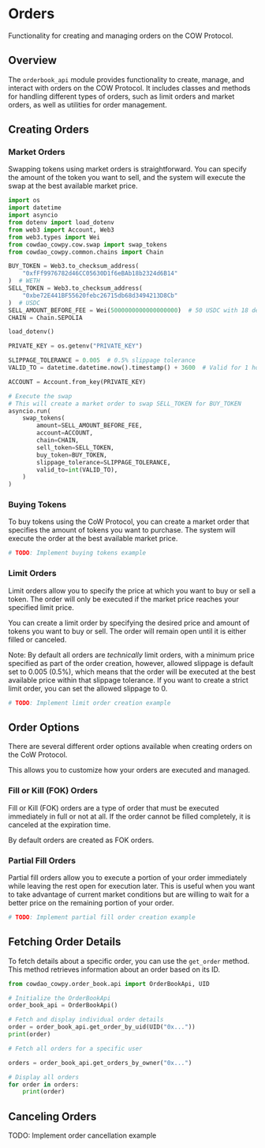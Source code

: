 # Orders

Functionality for creating and managing orders on the COW Protocol.

## Overview

The `orderbook_api` module provides functionality to create, manage, and interact with orders on the COW Protocol. It includes classes and methods for handling different types of orders, such as limit orders and market orders, as well as utilities for order management.



## Creating Orders

### Market Orders

Swapping tokens using market orders is straightforward. You can specify the amount of the token you want to sell, and the system will execute the swap at the best available market price.

```python
import os
import datetime
import asyncio
from dotenv import load_dotenv
from web3 import Account, Web3
from web3.types import Wei
from cowdao_cowpy.cow.swap import swap_tokens
from cowdao_cowpy.common.chains import Chain

BUY_TOKEN = Web3.to_checksum_address(
    "0xfFf9976782d46CC05630D1f6eBAb18b2324d6B14"
)  # WETH
SELL_TOKEN = Web3.to_checksum_address(
    "0xbe72E441BF55620febc26715db68d3494213D8Cb"
)  # USDC
SELL_AMOUNT_BEFORE_FEE = Wei(5000000000000000000)  # 50 USDC with 18 decimals
CHAIN = Chain.SEPOLIA

load_dotenv()

PRIVATE_KEY = os.getenv("PRIVATE_KEY")

SLIPPAGE_TOLERANCE = 0.005  # 0.5% slippage tolerance
VALID_TO = datetime.datetime.now().timestamp() + 3600  # Valid for 1 hour

ACCOUNT = Account.from_key(PRIVATE_KEY)

# Execute the swap
# This will create a market order to swap SELL_TOKEN for BUY_TOKEN
asyncio.run(
    swap_tokens(
        amount=SELL_AMOUNT_BEFORE_FEE,
        account=ACCOUNT,
        chain=CHAIN,
        sell_token=SELL_TOKEN,
        buy_token=BUY_TOKEN,
        slippage_tolerance=SLIPPAGE_TOLERANCE,
        valid_to=int(VALID_TO),
    )
)

```


### Buying Tokens
To buy tokens using the CoW Protocol, you can create a market order that specifies the amount of tokens you want to purchase. The system will execute the order at the best available market price.

```python
# TODO: Implement buying tokens example
```

### Limit Orders

Limit orders allow you to specify the price at which you want to buy or sell a token. The order will only be executed if the market price reaches your specified limit price.

You can create a limit order by specifying the desired price and amount of tokens you want to buy or sell. The order will remain open until it is either filled or canceled.

Note: By default all orders are *technically* limit orders, with a minimum price specified as part of the order creation, however, allowed slippage is default set to 0.005 (0.5%), which means that the order will be executed at the best available price within that slippage tolerance. If you want to create a strict limit order, you can set the allowed slippage to 0.

```python
# TODO: Implement limit order creation example
```

## Order Options

There are several different order options available when creating orders on the CoW Protocol.

This allows you to customize how your orders are executed and managed.

### Fill or Kill (FOK) Orders

Fill or Kill (FOK) orders are a type of order that must be executed immediately in full or not at all. If the order cannot be filled completely, it is canceled at the expiration time.

By default orders are created as FOK orders.

### Partial Fill Orders
Partial fill orders allow you to execute a portion of your order immediately while leaving the rest open for execution later. This is useful when you want to take advantage of current market conditions but are willing to wait for a better price on the remaining portion of your order.

```python
# TODO: Implement partial fill order creation example
```

## Fetching Order Details

To fetch details about a specific order, you can use the `get_order` method. This method retrieves information about an order based on its ID.

```python
from cowdao_cowpy.order_book.api import OrderBookApi, UID

# Initialize the OrderBookApi
order_book_api = OrderBookApi()

# Fetch and display individual order details
order = order_book_api.get_order_by_uid(UID("0x..."))
print(order)

# Fetch all orders for a specific user

orders = order_book_api.get_orders_by_owner("0x...")

# Display all orders
for order in orders:
    print(order)

```

## Canceling Orders
TODO: Implement order cancellation example
